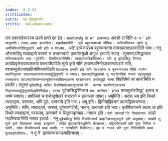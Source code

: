 ```yaml
---
index:  8.2.81
vrittiindex: 
sutra:  एत ईद्बहुवचने
vritti:  balamanorama 
---
```


तत्र दकारादेकारस्य ऊत्त्वे प्राप्ते एत ईत्। `अदसोऽसेर्दादु दो मः' इत्यस्मात् `अदसो दा'दिति `दो मः' इति चानुवर्तते। तदाह-अदस इत्यादिना। बह्वर्थोक्ताविति। सूत्रे बहुवचनशब्दो यौगिकः। पारिभाषिकस्य ग्रहणे तु अमीभिरित्यादिसिद्धावपि अमी इति न सिध्येत्, `अदे' इत्येकारस्य बहुवचनतया तत्परकत्वाऽभावादिति भावः। ननु औजसादिषु त्यदाद्यत्वे पररूपे च उत्त्वमत्वयोः कृतयोरमुऔ अमुअः इत्यादि स्यात्। मुत्वस्याऽसिद्धत्वान्न `यणित्याशङ्क्य आह--पूर्वत्रेति। विभक्तिकार्यमिति। त्यदाद्यत्वादिकमित्यर्थः। यदि तु पूर्वत्रासिद्ध मित्यत्र `कार्याप्रवृत्तेरावश्यकतया परत्वात्रैपादिके मुत्वे कृते सति उत्वस्थानिनोऽकारस्यापहारे सति, पश्चान्मुत्वेऽभावप्रतियोगित्वारोपेऽपि `देवदत्तस्य हन्तरि हते सति देवदत्तस्य न पुनरुन्मज्जन'मिति न्यायेन स्थानिभूतस्य दकारादकारस्याऽभावाद्वृद्धिगुणादि न स्यात्। शास्त्राऽसिद्धत्वपक्षे तु यद्यत्रैपादिकं शास्त्रं प्रवृत्त्युन्मुखं तत्तच्छास्त्र एवाऽभावारोपसम्भवात्पूर्वशास्त्रप्रतिबन्धकस्य परशास्त्रस्य उच्छेदबुद्दौ सत्यां `विप्रतिषेधे परं कार्य'मिति न प्रवर्तते। तदुक्तं `पूर्वत्रासिद्धे नास्ति विप्रतिषेधोऽभावादुत्तरस्ये'ति। ततश्च स्थानिनोऽकारस्य निवृत्त्यभावाद्वृद्धिगुणादिप्रवृत्तिर्निर्बाधा। एतच्च `पूर्वत्रासिद्ध'मित्यत्र `अचः परस्मिन्' इत्यत्र `षत्वतुकोरसिद्धः' इत्यत्र च भाष्ये स्पष्टम्। प्रपञ्चितं च शब्देन्दुशेखरे शब्दरत्ने च इत्यास्तां तावत्। अमुमिति। अदस् अम् इति स्थिते त्यदाद्यत्वं, पररूपम्, अमि पूर्वः, उत्वमत्वे इति भावः। अमू इति। द्वितीयाद्विवचनं प्रथमाद्विववचनवत्। अमूनिति। शसि, त्यदाद्यत्वं, पररूपं, पूर्वसवर्णदीर्घः, नत्वम्, उत्वमत्वे इति भावः। तृतीयैकवचने अदस् आ इति स्थिते त्यदाद्यत्वं, पररूपम्, उत्वमत्वे च सिद्धवत्कृत्याह--नाभाव इति। `शेषो घ्यसखी'ति घिसंज्ञायाम् `आङो नाऽस्त्रिया'मिति नाभाव इत्यर्थः। ननु `पूर्वत्रासिद्ध'मिति विभक्तिकार्यं प्राक्?पश्चादुत्वमुत्वे इति प्रागुक्तम्। सम्प्रति तु मुत्वे कृते घिसंज्ञायां नाभाव इत्युच्यते। तदिदं पूर्वाऽपरविरुद्धमिति चेत्सत्यम्। यद्विभक्तिकार्यं प्रति मुत्वं निमित्तं न भवति, तदेव विभक्तिकार्यं प्राक् भवति, न त्वन्यदिति विवक्षितम्। इह च नाभावं प्रति मुत्वं निमित्तमिति प्रथमं मुत्वप्रवृत्तेरविरोधः, `न मु ने' इत्यारम्भसामथ्र्यादित्यलम्।

